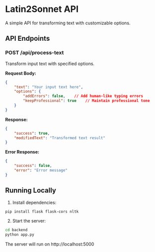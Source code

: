 # Latin2Sonnet API

A simple API for transforming text with customizable options.

## API Endpoints

### POST /api/process-text

Transform input text with specified options.

**Request Body:**
```json
{
    "text": "Your input text here",
    "options": {
        "addErrors": false,    // Add human-like typing errors
        "keepProfessional": true    // Maintain professional tone
    }
}
```

**Response:**
```json
{
    "success": true,
    "modifiedText": "Transformed text result"
}
```

**Error Response:**
```json
{
    "success": false,
    "error": "Error message"
}
```

## Running Locally

1. Install dependencies:
```bash
pip install flask flask-cors nltk
```

2. Start the server:
```bash
cd backend
python app.py
```

The server will run on http://localhost:5000
